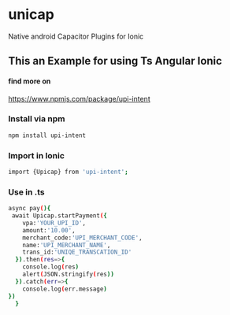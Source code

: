 # unicap
Native android Capacitor Plugins for Ionic

## This an Example for using Ts Angular Ionic 
#### find more on
https://www.npmjs.com/package/upi-intent
### Install via npm
```bash
npm install upi-intent
```
### Import in Ionic
```bash
import {Upicap} from 'upi-intent';
```
### Use in .ts
```bash
async pay(){
 await Upicap.startPayment({
    vpa:'YOUR_UPI_ID',
    amount:'10.00',
    merchant_code:'UPI_MERCHANT_CODE',
    name:'UPI_MERCHANT_NAME',
    trans_id:'UNIQE_TRANSCATION_ID'
  }).then(res=>{
    console.log(res)
    alert(JSON.stringify(res))
  }).catch(err=>{
    console.log(err.message)
})
  }
```
